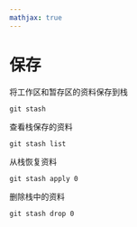 ```yaml
---
mathjax: true
---
```


# 保存
 将工作区和暂存区的资料保存到栈
```
git stash
```
 查看栈保存的资料
```
git stash list
```
 从栈恢复资料
```
git stash apply 0

```
 删除栈中的资料
```
git stash drop 0
```

<!---more-->